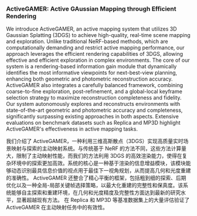 ### ActiveGAMER: Active GAussian Mapping through Efficient Rendering

We introduce ActiveGAMER, an active mapping system that utilizes 3D Gaussian Splatting (3DGS) to achieve high-quality, real-time scene mapping and exploration. Unlike traditional NeRF-based methods, which are computationally demanding and restrict active mapping performance, our approach leverages the efficient rendering capabilities of 3DGS, allowing effective and efficient exploration in complex environments. The core of our system is a rendering-based information gain module that dynamically identifies the most informative viewpoints for next-best-view planning, enhancing both geometric and photometric reconstruction accuracy. ActiveGAMER also integrates a carefully balanced framework, combining coarse-to-fine exploration, post-refinement, and a global-local keyframe selection strategy to maximize reconstruction completeness and fidelity. Our system autonomously explores and reconstructs environments with state-of-the-art geometric and photometric accuracy and completeness, significantly surpassing existing approaches in both aspects. Extensive evaluations on benchmark datasets such as Replica and MP3D highlight ActiveGAMER's effectiveness in active mapping tasks.

我们介绍了 ActiveGAMER，一种利用三维高斯散点（3DGS）实现高质量实时场景映射与探索的主动映射系统。与传统基于 NeRF 的方法不同，这些方法计算量大，限制了主动映射性能，而我们的方法利用 3DGS 的高效渲染能力，使得在复杂环境中的探索更加高效。系统的核心是一种基于渲染的信息增益模块，该模块能够动态识别最具信息价值的视点用于最佳下一视角规划，从而提高几何和光度重建的准确性。
ActiveGAMER 还整合了精心平衡的框架，包括粗到细的探索、后期优化以及一种全局-局部关键帧选择策略，以最大化重建的完整性和保真度。该系统能够自主探索和重建环境，在几何和光度精度及完整性方面达到最新的研究水平，显著超越现有方法。
在 Replica 和 MP3D 等基准数据集上的大量评估验证了 ActiveGAMER 在主动映射任务中的有效性。

